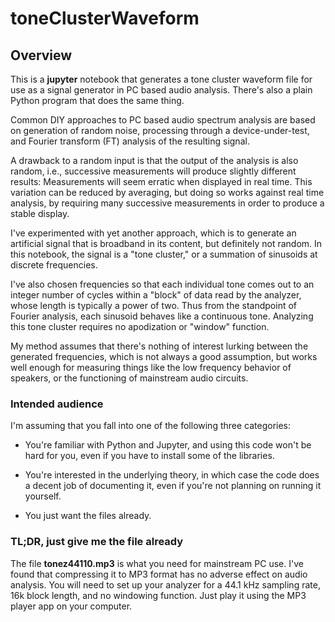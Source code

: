 # toneClusterWaveform

## Overview

This is a **jupyter** notebook that generates a tone cluster waveform file for use as a signal generator in PC based audio analysis. There's also a plain Python program that does the same thing.

Common DIY approaches to PC based audio spectrum analysis are based on generation of random noise, processing through a device-under-test, and Fourier transform (FT) analysis of the resulting signal. 

A drawback to a random input is that the output of the analysis is also random, i.e., successive measurements will produce slightly different results: Measurements will seem erratic when displayed in real time. This variation can be reduced by averaging, but doing so works against real time analysis, by requiring many successive measurements in order to produce a stable display.

I've experimented with yet another approach, which is to generate an artificial signal that is broadband in its content, but definitely not random. In this notebook, the signal is a "tone cluster," or a summation of sinusoids at discrete frequencies. 

I've also chosen frequencies so that each individual tone comes out to an integer number of cycles within a "block" of data read by the analyzer, whose length is typically a power of two. Thus from the standpoint of Fourier analysis, each sinusoid behaves like a continuous tone. Analyzing this tone cluster requires no apodization or "window" function.

My method assumes that there's nothing of interest lurking between the generated frequencies, which is not always a good assumption, but works well enough for measuring things like the low frequency behavior of speakers, or the functioning of mainstream audio circuits.

### Intended audience

I'm assuming that you fall into one of the following three categories:

* You're familiar with Python and Jupyter, and using this code won't be hard for you, even if you have to install some of the libraries.

* You're interested in the underlying theory, in which case the code does a decent job of documenting it, even if you're not planning on running it yourself.

* You just want the files already.

### TL;DR, just give me the file already

The file **tonez44110.mp3** is what you need for mainstream PC use. I've found that compressing it to MP3 format has no adverse effect on audio analysis. You will need to set up your analyzer for a 44.1 kHz sampling rate, 16k block length, and no windowing function. Just play it using the MP3 player app on your computer.
